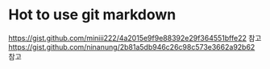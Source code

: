 Hot to use git markdown
========================

<https://gist.github.com/miniii222/4a2015e9f9e88392e29f364551bffe22> 참고
<https://gist.github.com/ninanung/2b81a5db946c26c98c573e3662a92b62> 참고
